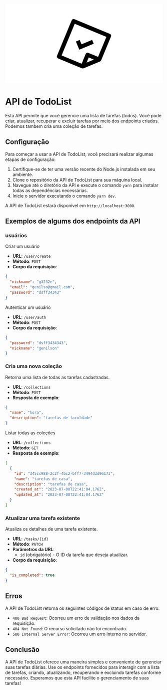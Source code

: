 <img src="./banner.jpg">

# API de TodoList

Esta API permite que você gerencie uma lista de tarefas (todos). Você pode criar, atualizar, recuperar e excluir tarefas por meio dos endpoints criados. Podemos tambem cria uma coleção de tarefas.

## Configuração

Para começar a usar a API de TodoList, você precisará realizar algumas etapas de configuração:

1. Certifique-se de ter uma versão recente do Node.js instalada em seu ambiente.
2. Clone o repositório da API de TodoList para sua máquina local.
3. Navegue até o diretório da API e execute o comando `yarn` para instalar todas as dependências necessárias.
4. Inicie o servidor executando o comando `yarn dev`.

A API de TodoList estará disponível em `http://localhost:3000`.

## Exemplos de algums dos endpoints da API


### usuários

Criar um usuário

- **URL**: `/user/create`
- **Método**: `POST`
- **Corpo da requisição**:

```json
{
  "nickname": "g3232e",
  "email": "genilso@gmail.com",
  "password": "dsff34343"
}
```

Autenticar um usuário

- **URL**: `/user/auth`
- **Método**: `POST`
- **Corpo da requisição**:

```json
{
  "password": "dsff3434343",
  "nickname": "genilson"
}
```

### Cria uma nova coleção

Retorna uma lista de todas as tarefas cadastradas.

- **URL**: `/collections`
- **Método**: `POST`
- **Resposta de exemplo**:

```json
{
  "name": "hora",
  "description": "tarefas de faculdade"
}
```

Listar todas as coleções

- **URL**: `/collections`
- **Método**: `GET`
- **Resposta de exemplo**:

```json
[
  {
    "id": "345cc988-2c2f-4bc2-bff7-3494d3d96173",
    "name": "tarefas de casa",
    "description": "tarefas de casa",
    "created_at": "2023-07-08T22:41:04.176Z",
    "updated_at": "2023-07-08T22:41:04.176Z"
  }
]
```

### Atualizar uma tarefa existente

Atualiza os detalhes de uma tarefa existente.

- **URL**: `/tasks/{id}`
- **Método**: `PATCH`
- **Parâmetros da URL**:
  - `id` (obrigatório) - O ID da tarefa que deseja atualizar.
- **Corpo da requisição**:

```json
{
  "is_completed": true
}
```

## Erros

A API de TodoList retorna os seguintes códigos de status em caso de erro:

- `400 Bad Request`: Ocorreu um erro de validação nos dados da requisição.
- `404 Not Found`: O recurso solicitado não foi encontrado.
- `500 Internal Server Error`: Ocorreu um erro interno no servidor.

## Conclusão

A API de TodoList oferece uma maneira simples e conveniente de gerenciar suas tarefas diárias. Use os endpoints fornecidos para interagir com a lista de tarefas, criando, atualizando, recuperando e excluindo tarefas conforme necessário. Esperamos que esta API facilite o gerenciamento de suas tarefas!
